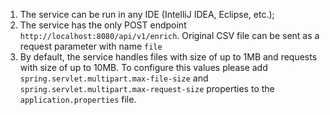 1. The service can be run in any IDE (IntelliJ IDEA, Eclipse, etc.);
2. The service has the only POST endpoint `http://localhost:8080/api/v1/enrich`. Original CSV file can be sent as a 
request parameter with name `file`
3. By default, the service handles files with size of up to 1MB and requests with size of up to 
10MB. To configure this values please add `spring.servlet.multipart.max-file-size` and 
`spring.servlet.multipart.max-request-size` properties to the `application.properties` file.
